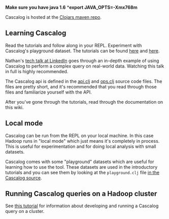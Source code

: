 **Make sure you have java 1.6**
***export JAVA_OPTS=-Xmx768m**

Cascalog is hosted at the [Clojars maven repo](http://clojars.org/cascalog).

## Learning Cascalog

Read the tutorials and follow along in your REPL. Experiment with Cascalog's playground dataset. The tutorials can be found [here](http://nathanmarz.com/blog/introducing-cascalog-a-clojure-based-query-language-for-hado.html) and [here](http://nathanmarz.com/blog/new-cascalog-features-outer-joins-combiners-sorting-and-more.html).

Nathan's [tech talk at LinkedIn](http://sna-projects.com/blog/2010/11/clojure-at-backtype) goes through an in-depth example of using Cascalog to perform a complex query on real-world data. Watching this talk in full is highly recommended.

The Cascalog api is defined in the [api.clj](https://github.com/nathanmarz/cascalog/blob/master/src/clj/cascalog/api.clj) and [ops.clj](https://github.com/nathanmarz/cascalog/blob/master/src/clj/cascalog/ops.clj) source code files. The files are pretty short, and it's recommended that you read through those files and familiarize yourself with the API.

After you've gone through the tutorials, read through the documentation on this wiki.

## Local mode

Cascalog can be run from the REPL on your local machine. In this case Hadoop runs in "local mode" which just means it's completely in process. This is useful for experimentation and for doing local analysis with small datasets.

Cascalog comes with some "playground" datasets which are useful for learning how to use the tool. These datasets are used in the introductory tutorials and you can see them by looking at the `playground.clj` file [in the Cascalog source](https://github.com/nathanmarz/cascalog/blob/master/src/clj/cascalog/playground.clj).

## Running Cascalog queries on a Hadoop cluster

See [this tutorial](http://nathanmarz.com/blog/news-feed-in-38-lines-of-code-using-cascalog.html) for information about developing and running a Cascalog query on a cluster.
